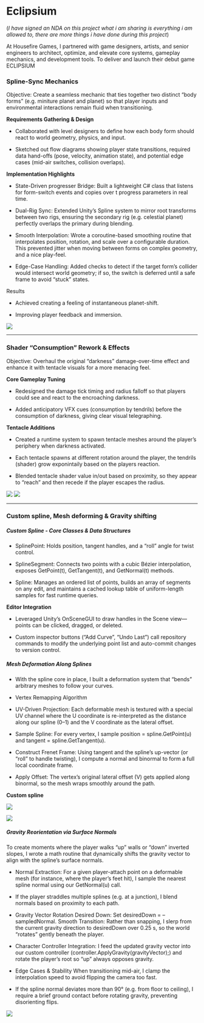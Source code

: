 # Eclipsium
(*I have signed an NDA on this project what i am sharing is everything i am allowed to, there are more things i have done during this project*)

At Housefire Games, I partnered with game designers, artists, and senior engineers to architect, optimize, and elevate core systems, gameplay mechanics, and development tools. To deliver and launch their debut game ECLIPSIUM

### Spline-Sync Mechanics

Objective: Create a seamless mechanic that ties together two distinct “body forms” (e.g. miniture planet and planet) so that player inputs and environmental interactions remain fluid when transitioning.

**Requirements Gathering & Design**

- Collaborated with level designers to define how each body form should react to world geometry, physics, and input.

- Sketched out flow diagrams showing player state transitions, required data hand-offs (pose, velocity, animation state), and potential edge cases (mid-air switches, collision overlaps).

**Implementation Highlights**

- State-Driven progresser Bridge: Built a lightweight C# class that listens for form-switch events and copies over t progress parameters in real time.

- Dual-Rig Sync: Extended Unity’s Spline system to mirror root transforms between two rigs, ensuring the secondary rig (e.g. celestial planet) perfectly overlaps the primary during blending.

- Smooth Interpolation: Wrote a coroutine-based smoothing routine that interpolates position, rotation, and scale over a configurable duration. This prevented jitter when moving between forms on complex geometry, and a nice play-feel.

- Edge-Case Handling: Added checks to detect if the target form’s collider would intersect world geometry; if so, the switch is deferred until a safe frame to avoid “stuck” states.

Results

- Achieved creating a feeling of instantaneous planet-shift.

- Improving player feedback and immersion.

![](/Sources/Eclipsium/Images/OldPlaneteriumPuzzle.gif) 

--- 


### Shader “Consumption” Rework & Effects
Objective: Overhaul the original “darkness” damage-over-time effect and enhance it with tentacle visuals for a more menacing feel.

**Core Gameplay Tuning**

- Redesigned the damage tick timing and radius falloff so that players could see and react to the encroaching darkness.

- Added anticipatory VFX cues (consumption by tendrils) before the consumption of darkness, giving clear visual telegraphing.

**Tentacle Additions**

- Created a runtime system to spawn tentacle meshes around the player’s periphery when darkness activated.

- Each tentacle spawns at different rotation around the player, the tendrils (shader) grow exponintaily based on the players reaction.

- Blended tentacle shader value in/out based on proximity, so they appear to “reach” and then recede if the player escapes the radius.


![](/Sources/Eclipsium/Images/Tendrils.gif) 
![](/Sources/Eclipsium/Images/tendrilsControls.png) 

--- 

### Custom spline, Mesh deforming & Gravity shifting

##### **Custom Spline - Core Classes & Data Structures**


- SplinePoint: Holds position, tangent handles, and a “roll” angle for twist control.

- SplineSegment: Connects two points with a cubic Bézier interpolation, exposes GetPoint(t), GetTangent(t), and GetNormal(t) methods.

- Spline: Manages an ordered list of points, builds an array of segments on any edit, and maintains a cached lookup table of uniform-length samples for fast runtime queries.

**Editor Integration**

- Leveraged Unity’s OnSceneGUI to draw handles in the Scene view—points can be clicked, dragged, or deleted.

- Custom inspector buttons (“Add Curve”, “Undo Last”) call repository commands to modify the underlying point list and auto-commit changes to version control.

##### Mesh Deformation Along Splines
- With the spline core in place, I built a deformation system that “bends” arbitrary meshes to follow your curves.

- Vertex Remapping Algorithm

- UV-Driven Projection: Each deformable mesh is textured with a special UV channel where the U coordinate is re-interpreted as the distance along our spline (0–1) and the V coordinate as the lateral offset.

- Sample Spline: For every vertex, I sample position = spline.GetPoint(u) and tangent = spline.GetTangent(u).

- Construct Frenet Frame: Using tangent and the spline’s up-vector (or “roll” to handle twisting), I compute a normal and binormal to form a full local coordinate frame.

- Apply Offset: The vertex’s original lateral offset (V) gets applied along binormal, so the mesh wraps smoothly around the path.

**Custom spline**

![](/Sources/Eclipsium/Images/ConveyorSpline.png) 


![](/Sources/Eclipsium/Images/CustomSpline.png)

##### Gravity Reorientation via Surface Normals
To create moments where the player walks “up” walls or “down” inverted slopes, I wrote a math routine that dynamically shifts the gravity vector to align with the spline’s surface normals.

- Normal Extraction: For a given player-attach point on a deformable mesh (for instance, where the player’s feet hit), I sample the nearest spline normal using our GetNormal(u) call.

- If the player straddles multiple splines (e.g. at a junction), I blend normals based on proximity to each path.

- Gravity Vector Rotation Desired Down: Set desiredDown = –sampledNormal.
Smooth Transition: Rather than snapping, I slerp from the current gravity direction to desiredDown over 0.25 s, so the world “rotates” gently beneath the player.

- Character Controller Integration: I feed the updated gravity vector into our custom controller (controller.ApplyGravity(gravityVector);) and rotate the player’s root so “up” always opposes gravity.

- Edge Cases & Stability
When transitioning mid-air, I clamp the interpolation speed to avoid flipping the camera too fast.

- If the spline normal deviates more than 90° (e.g. from floor to ceiling), I require a brief ground contact before rotating gravity, preventing disorienting flips.

![](/Sources/Eclipsium/Images/Conveyors.gif) 
